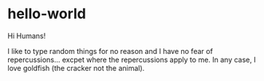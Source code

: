 # hello-world

Hi Humans!

I like to type random things for no reason and I have no fear of repercussions... excpet where the repercussions apply to me.
In any case, I love goldfish (the cracker not  the animal).
